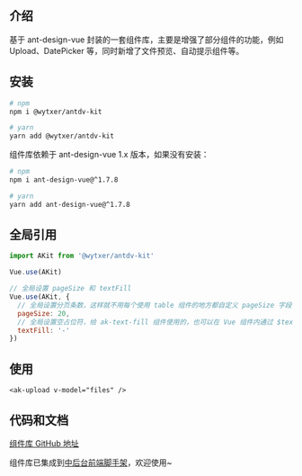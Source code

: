 ## 介绍

基于 ant-design-vue 封装的一套组件库，主要是增强了部分组件的功能，例如 Upload、DatePicker 等，同时新增了文件预览、自动提示组件等。


## 安装

```bash
# npm
npm i @wytxer/antdv-kit

# yarn
yarn add @wytxer/antdv-kit
```

组件库依赖于 ant-design-vue 1.x 版本，如果没有安装：

```bash
# npm
npm i ant-design-vue@^1.7.8

# yarn
yarn add ant-design-vue@^1.7.8
```


## 全局引用

```js
import AKit from '@wytxer/antdv-kit'

Vue.use(AKit)

// 全局设置 pageSize 和 textFill
Vue.use(AKit, {
  // 全局设置分页条数，这样就不用每个使用 table 组件的地方都自定义 pageSize 字段了
  pageSize: 20,
  // 全局设置空占位符，给 ak-text-fill 组件使用的，也可以在 Vue 组件内通过 $textFill 访问
  textFill: '-'
})
```


## 使用

```vue
<ak-upload v-model="files" />
```


## 代码和文档

[组件库 GitHub 地址](https://github.com/wytxer/antdv-kit)

组件库已集成到[中后台前端脚手架](https://github.com/wytxer/template-vue2-manage)，欢迎使用~
